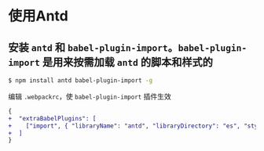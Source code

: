 # 使用Antd

## 安装 `antd` 和 `babel-plugin-import`。`babel-plugin-import` 是用来按需加载 `antd` 的脚本和样式的
```bash
$ npm install antd babel-plugin-import -g
```
编辑 `.webpackrc`，使 `babel-plugin-import` 插件生效
```diff
{
+  "extraBabelPlugins": [
+    ["import", { "libraryName": "antd", "libraryDirectory": "es", "style": "css" }]
+  ]
}
```
